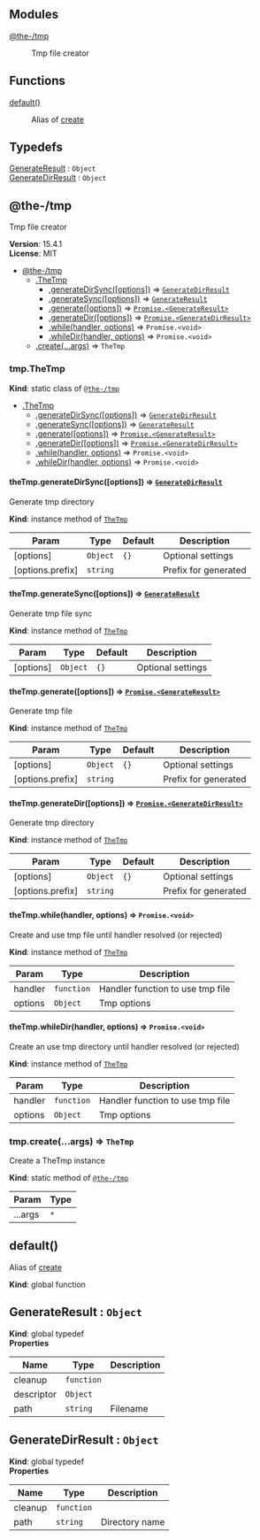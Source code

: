 <!--- Code generated by @the-/script-doc. DO NOT EDIT. -->

## Modules

<dl>
<dt><a href="#module_@the-/tmp">@the-/tmp</a></dt>
<dd><p>Tmp file creator</p>
</dd>
</dl>

## Functions

<dl>
<dt><a href="#default">default()</a></dt>
<dd><p>Alias of <a href="#module_@the-/tmp.create">create</a></p>
</dd>
</dl>

## Typedefs

<dl>
<dt><a href="#GenerateResult">GenerateResult</a> : <code>Object</code></dt>
<dd></dd>
<dt><a href="#GenerateDirResult">GenerateDirResult</a> : <code>Object</code></dt>
<dd></dd>
</dl>

<a name="module_@the-/tmp"></a>

## @the-/tmp
Tmp file creator

**Version**: 15.4.1  
**License**: MIT  

* [@the-/tmp](#module_@the-/tmp)
    * [.TheTmp](#module_@the-/tmp.TheTmp)
        * [.generateDirSync([options])](#module_@the-/tmp.TheTmp+generateDirSync) ⇒ [<code>GenerateDirResult</code>](#GenerateDirResult)
        * [.generateSync([options])](#module_@the-/tmp.TheTmp+generateSync) ⇒ [<code>GenerateResult</code>](#GenerateResult)
        * [.generate([options])](#module_@the-/tmp.TheTmp+generate) ⇒ [<code>Promise.&lt;GenerateResult&gt;</code>](#GenerateResult)
        * [.generateDir([options])](#module_@the-/tmp.TheTmp+generateDir) ⇒ [<code>Promise.&lt;GenerateDirResult&gt;</code>](#GenerateDirResult)
        * [.while(handler, options)](#module_@the-/tmp.TheTmp+while) ⇒ <code>Promise.&lt;void&gt;</code>
        * [.whileDir(handler, options)](#module_@the-/tmp.TheTmp+whileDir) ⇒ <code>Promise.&lt;void&gt;</code>
    * [.create(...args)](#module_@the-/tmp.create) ⇒ <code>TheTmp</code>

<a name="module_@the-/tmp.TheTmp"></a>

### tmp.TheTmp
**Kind**: static class of [<code>@the-/tmp</code>](#module_@the-/tmp)  

* [.TheTmp](#module_@the-/tmp.TheTmp)
    * [.generateDirSync([options])](#module_@the-/tmp.TheTmp+generateDirSync) ⇒ [<code>GenerateDirResult</code>](#GenerateDirResult)
    * [.generateSync([options])](#module_@the-/tmp.TheTmp+generateSync) ⇒ [<code>GenerateResult</code>](#GenerateResult)
    * [.generate([options])](#module_@the-/tmp.TheTmp+generate) ⇒ [<code>Promise.&lt;GenerateResult&gt;</code>](#GenerateResult)
    * [.generateDir([options])](#module_@the-/tmp.TheTmp+generateDir) ⇒ [<code>Promise.&lt;GenerateDirResult&gt;</code>](#GenerateDirResult)
    * [.while(handler, options)](#module_@the-/tmp.TheTmp+while) ⇒ <code>Promise.&lt;void&gt;</code>
    * [.whileDir(handler, options)](#module_@the-/tmp.TheTmp+whileDir) ⇒ <code>Promise.&lt;void&gt;</code>

<a name="module_@the-/tmp.TheTmp+generateDirSync"></a>

#### theTmp.generateDirSync([options]) ⇒ [<code>GenerateDirResult</code>](#GenerateDirResult)
Generate tmp directory

**Kind**: instance method of [<code>TheTmp</code>](#module_@the-/tmp.TheTmp)  

| Param | Type | Default | Description |
| --- | --- | --- | --- |
| [options] | <code>Object</code> | <code>{}</code> | Optional settings |
| [options.prefix] | <code>string</code> |  | Prefix for generated |

<a name="module_@the-/tmp.TheTmp+generateSync"></a>

#### theTmp.generateSync([options]) ⇒ [<code>GenerateResult</code>](#GenerateResult)
Generate tmp file sync

**Kind**: instance method of [<code>TheTmp</code>](#module_@the-/tmp.TheTmp)  

| Param | Type | Default | Description |
| --- | --- | --- | --- |
| [options] | <code>Object</code> | <code>{}</code> | Optional settings |

<a name="module_@the-/tmp.TheTmp+generate"></a>

#### theTmp.generate([options]) ⇒ [<code>Promise.&lt;GenerateResult&gt;</code>](#GenerateResult)
Generate tmp file

**Kind**: instance method of [<code>TheTmp</code>](#module_@the-/tmp.TheTmp)  

| Param | Type | Default | Description |
| --- | --- | --- | --- |
| [options] | <code>Object</code> | <code>{}</code> | Optional settings |
| [options.prefix] | <code>string</code> |  | Prefix for generated |

<a name="module_@the-/tmp.TheTmp+generateDir"></a>

#### theTmp.generateDir([options]) ⇒ [<code>Promise.&lt;GenerateDirResult&gt;</code>](#GenerateDirResult)
Generate tmp directory

**Kind**: instance method of [<code>TheTmp</code>](#module_@the-/tmp.TheTmp)  

| Param | Type | Default | Description |
| --- | --- | --- | --- |
| [options] | <code>Object</code> | <code>{}</code> | Optional settings |
| [options.prefix] | <code>string</code> |  | Prefix for generated |

<a name="module_@the-/tmp.TheTmp+while"></a>

#### theTmp.while(handler, options) ⇒ <code>Promise.&lt;void&gt;</code>
Create and use tmp file until handler resolved (or rejected)

**Kind**: instance method of [<code>TheTmp</code>](#module_@the-/tmp.TheTmp)  

| Param | Type | Description |
| --- | --- | --- |
| handler | <code>function</code> | Handler function to use tmp file |
| options | <code>Object</code> | Tmp options |

<a name="module_@the-/tmp.TheTmp+whileDir"></a>

#### theTmp.whileDir(handler, options) ⇒ <code>Promise.&lt;void&gt;</code>
Create an use tmp directory until handler resolved (or rejected)

**Kind**: instance method of [<code>TheTmp</code>](#module_@the-/tmp.TheTmp)  

| Param | Type | Description |
| --- | --- | --- |
| handler | <code>function</code> | Handler function to use tmp file |
| options | <code>Object</code> | Tmp options |

<a name="module_@the-/tmp.create"></a>

### tmp.create(...args) ⇒ <code>TheTmp</code>
Create a TheTmp instance

**Kind**: static method of [<code>@the-/tmp</code>](#module_@the-/tmp)  

| Param | Type |
| --- | --- |
| ...args | <code>\*</code> | 

<a name="default"></a>

## default()
Alias of [create](#module_@the-/tmp.create)

**Kind**: global function  
<a name="GenerateResult"></a>

## GenerateResult : <code>Object</code>
**Kind**: global typedef  
**Properties**

| Name | Type | Description |
| --- | --- | --- |
| cleanup | <code>function</code> |  |
| descriptor | <code>Object</code> |  |
| path | <code>string</code> | Filename |

<a name="GenerateDirResult"></a>

## GenerateDirResult : <code>Object</code>
**Kind**: global typedef  
**Properties**

| Name | Type | Description |
| --- | --- | --- |
| cleanup | <code>function</code> |  |
| path | <code>string</code> | Directory name |
